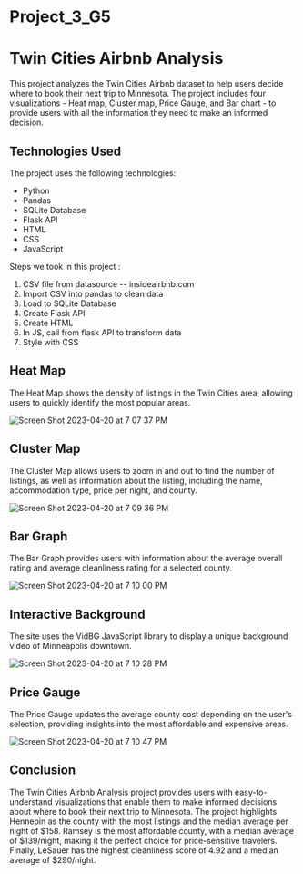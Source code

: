 # Project_3_G5
# Twin Cities Airbnb Analysis

This project analyzes the Twin Cities Airbnb dataset to help users decide where to book their next trip to Minnesota. The project includes four visualizations - Heat map, Cluster map, Price Gauge, and Bar chart - to provide users with all the information they need to make an informed decision.

## Technologies Used

The project uses the following technologies:

- Python
- Pandas
- SQLite Database
- Flask API
- HTML
- CSS
- JavaScript

Steps we took in this project :
1. CSV file from datasource -- insideairbnb.com 
2. Import CSV into pandas to clean data 
3. Load to SQLite Database 
4. Create Flask API 
5. Create HTML 
6. In JS, call from flask API to transform data 
7. Style with CSS

## Heat Map

The Heat Map shows the density of listings in the Twin Cities area, allowing users to quickly identify the most popular areas.

![Screen Shot 2023-04-20 at 7 07 37 PM](https://user-images.githubusercontent.com/119380122/233511502-b3800ceb-4986-4c68-bdf0-8409e8255cd2.png)


## Cluster Map

The Cluster Map allows users to zoom in and out to find the number of listings, as well as information about the listing, including the name, accommodation type, price per night, and county.

![Screen Shot 2023-04-20 at 7 09 36 PM](https://user-images.githubusercontent.com/119380122/233511547-6a162710-8eef-4f11-a95f-1810609de6b9.png)


## Bar Graph

The Bar Graph provides users with information about the average overall rating and average cleanliness rating for a selected county.


![Screen Shot 2023-04-20 at 7 10 00 PM](https://user-images.githubusercontent.com/119380122/233511590-fda6da22-c8a9-4b99-9958-f4e68b7f4e78.png)


## Interactive Background

The site uses the VidBG JavaScript library to display a unique background video of Minneapolis downtown.


![Screen Shot 2023-04-20 at 7 10 28 PM](https://user-images.githubusercontent.com/119380122/233511632-39c0b170-1ec4-462e-85de-1e90f8d7e1e3.png)


## Price Gauge

The Price Gauge updates the average county cost depending on the user's selection, providing insights into the most affordable and expensive areas.

![Screen Shot 2023-04-20 at 7 10 47 PM](https://user-images.githubusercontent.com/119380122/233511660-e6786357-330f-489c-a5ef-8f34140677a6.png)

## Conclusion

The Twin Cities Airbnb Analysis project provides users with easy-to-understand visualizations that enable them to make informed decisions about where to book their next trip to Minnesota. The project highlights Hennepin as the county with the most listings and the median average per night of $158. Ramsey is the most affordable county, with a median average of $139/night, making it the perfect choice for price-sensitive travelers. Finally, LeSauer has the highest cleanliness score of 4.92 and a median average of $290/night.
